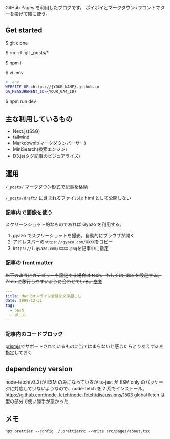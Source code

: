 GitHub Pages を利用したブログです。
ポイポイとマークダウン+フロントマターを投げて雑に使う。

## Get started

$ git clone

$ rm -rf .git \_posts/\*

$ npm i

$ vi .env

```bash
# .env
WEBSITE_URL=https://{YOUR_NAME}.github.io
GA_MEASUREMENT_ID={YOUR_GA4_ID}
```

$ npm run dev

## 主な利用しているもの

- Next.js(SSG)
- tailwind
- MarkdownIt(マークダウンパーサー)
- MiniSearch(検索エンジン)
- D3.js(タグ記事のビジュアライズ)

## 運用

`/_posts/` マークダウン形式で記事を格納

`/_posts/draft/` に含まれるファイルは html として公開しない

### 記事内で画像を使う

スクリーンショット的なものであれば Gyazo を利用する。

1. gyazo でスクリーショットを撮影。自動的にブラウザが開く
2. アドレスバーの`https://gyazo.com/XXXX`をコピー
3. `https://i.gyazo.com/XXXX.png`を記事中に指定

### 記事の front matter

~~以下のようにカテゴリーを設定する場合は tech、もしくは idea を設定する。~~
~~Zenn に移行しやすいように合わせている。[参考](https://zenn.dev/tech-or-idea)~~

```yml
---
title: Macでオンライン会議を文字起こし
date: 2099-12-31
tag:
  - bash
  - ポエム
---
```

### 記事内のコードブロック

[prismjs](https://prismjs.com/#supported-languages)でサポートされているものに当てはまらないと感じたらとりあえず`sh`を指定しておく

## dependency version

node-fetch(v3.2)が ESM のみになっているが ts-jest が ESM only のパッケージに対応していないようなので、node-fetch を 2 系でインストール。
https://github.com/node-fetch/node-fetch/discussions/1503
global fetch は型の部分で使い勝手が悪かった

## メモ

`npx prettier --config ./.prettierrc --write src/pages/about.tsx`
